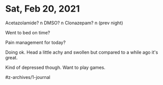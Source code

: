 # Sat, Feb 20, 2021
Acetazolamide? n
DMSO? n
Clonazepam? n
(prev night)

Went to bed on time? 

Pain management for today? 

Doing ok. Head a little achy and swollen but compared to a while ago it's great. 

Kind of depressed though. Want to play games. 


#z-archives/1-journal